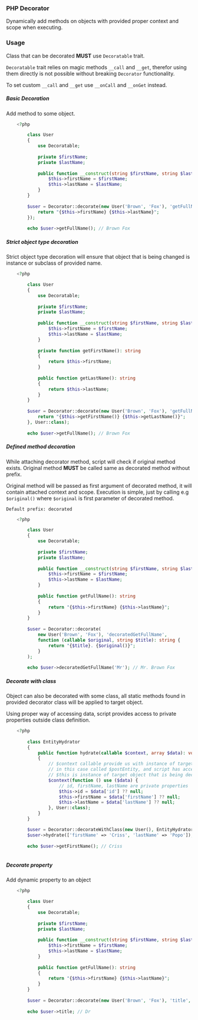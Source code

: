### PHP Decorator
Dynamically add methods on objects with provided proper context and scope when executing.

### Usage

Class that can be decorated **MUST** use ``Decoratable`` trait.

``Decoratable`` trait relies on magic methods ``__call`` and ``__get``, therefor using them directly is not possible without breaking ``Decorator`` functionality.

To set custom ``__call`` and ``__get`` use ``__onCall`` and ``__onGet`` instead.

##### Basic Decoration

Add method to some object.

```php
    <?php

        class User
        {
            use Decoratable;
            
            private $firstName;
            private $lastName;
            
            public function __construct(string $firstName, string $lastName) {
                $this->firstName = $firstName;
                $this->lastName = $lastName;
            }
        }
        
        $user = Decorator::decorate(new User('Brown', 'Fox'), 'getFullName', function (): string {
            return "{$this->firstName} {$this->lastName}";
        });
        
        echo $user->getFullName(); // Brown Fox
```

##### Strict object type decoration

Strict object type decoration will ensure that object that is being changed is instance or subclass of provided name.

```php
    <?php

        class User
        {
            use Decoratable;
            
            private $firstName;
            private $lastName;
            
            public function __construct(string $firstName, string $lastName) {
                $this->firstName = $firstName;
                $this->lastName = $lastName;
            }
            
            private function getFirstName(): string
            {
                return $this->firstName;
            }
            
            public function getLastName(): string
            {
                return $this->lastName;
            }
        }
        
        $user = Decorator::decorate(new User('Brown', 'Fox'), 'getFullName', function (): string {
            return "{$this->getFirstName()} {$this->getLastName()}";
        }, User::class);
        
        echo $user->getFullName(); // Brown Fox
```

##### Defined method decoration

While attaching decorator method, script will check if original method exists.
Original method **MUST** be called same as decorated method without prefix.

Original method will be passed as first argument of decorated method, it will contain attached context and scope.
Execution is simple, just by calling e.g ``$original()`` where ``$original`` is first parameter of decorated method.

``Default prefix: decorated``

```php
    <?php

        class User
        {
            use Decoratable;
        
            private $firstName;
            private $lastName;
        
            public function __construct(string $firstName, string $lastName) {
                $this->firstName = $firstName;
                $this->lastName = $lastName;
            }
        
            public function getFullName(): string
            {
                return "{$this->firstName} {$this->lastName}";
            }
        }
        
        $user = Decorator::decorate(
            new User('Brown', 'Fox'), 'decoratedGetFullName',
            function (callable $original, string $title): string {
                return "{$title}. {$original()}";
            }
        );
        
        echo $user->decoratedGetFullName('Mr'); // Mr. Brown Fox
```

##### Decorate with class

Object can also be decorated with some class, all static methods found in provided decorator class will be applied to target object.

Using proper way of accessing data, script provides access to private properties outside class definition.

```php
    <?php
    
        class EntityHydrator
        {
            public function hydrate(callable $context, array $data): void
            {
                // $context callable provide us with instance of target as parameter
                // in this case called $postEntity, and script has access to its private properties
                // $this is instance of target object that is being decorated
                $context(function () use ($data) {
                    // id, firstName, lastName are private properties
                    $this->id = $data['id'] ?? null;
                    $this->firstName = $data['firstName'] ?? null;
                    $this->lastName = $data['lastName'] ?? null;
                }, User::class);
            }
        }

        $user = Decorator::decorateWithClass(new User(), EntityHydrator::class);
        $user->hydrate(['firstName' => 'Criss', 'lastName' => 'Popo']);
        
        echo $user->getFirstName(); // Criss
        
```

##### Decorate property

Add dynamic property to an object

```php
    <?php

        class User
        {
            use Decoratable;
        
            private $firstName;
            private $lastName;
        
            public function __construct(string $firstName, string $lastName) {
                $this->firstName = $firstName;
                $this->lastName = $lastName;
            }
        
            public function getFullName(): string
            {
                return "{$this->firstName} {$this->lastName}";
            }
        }
    
        $user = Decorator::decorate(new User('Brown', 'Fox'), 'title', 'Dr');
        
        echo $user->title; // Dr

```
